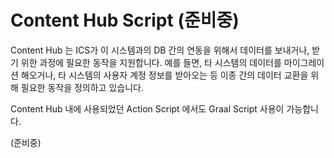 # Content Hub Script (준비중)

Content Hub 는 ICS가 이 시스템과의 DB 간의 연동을 위해서  데이터를 보내거나, 받기 위한 과정에 필요한 동작을 지원합니다. 예를 들면, 타 시스템의 데이터를 마이그레이션 해오거나, 타 시스템의 사용자 계정 정보를 받아오는 등 이종 간의 데이터 교환을 위해 필요한 동작을 정의하고 있습니다.&#x20;

Content Hub 내에 사용되었던 Action Script 에서도 Graal Script 사용이 가능합니다.&#x20;

(준비중)

